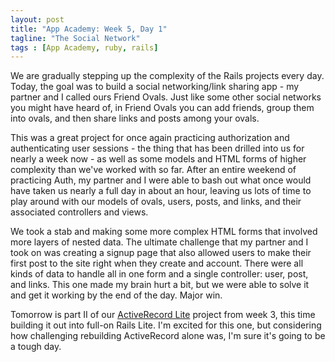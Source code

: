 ```yaml
---
layout: post
title: "App Academy: Week 5, Day 1"
tagline: "The Social Network"
tags : [App Academy, ruby, rails]
---
```

We are gradually stepping up the complexity of the Rails projects every day. Today, the goal was to build a social networking/link sharing app - my partner and I called ours Friend Ovals. Just like some other social networks you might have heard of, in Friend Ovals you can add friends, group them into ovals, and then share links and posts among your ovals. 

This was a great project for once again practicing authorization and authenticating user sessions - the thing that has been drilled into us for nearly a week now - as well as some models and HTML forms of higher complexity than we've worked with so far. After an entire weekend of practicing Auth, my partner and I were able to bash out what once would have taken us nearly a full day in about an hour, leaving us lots of time to play around with our models of ovals, users, posts, and links, and their associated controllers and views.

We took a stab and making some more complex HTML forms that involved more layers of nested data. The ultimate challenge that my partner and I took on was creating a signup page that also allowed users to make their first post to the site right when they create and account. There were all kinds of data to handle all in one form and a single controller: user, post, and links. This one made my brain hurt a bit, but we were able to solve it and get it working by the end of the day. Major win.

Tomorrow is part II of our [ActiveRecord Lite](http://www.mattpetrie.net/2014/04/18/app-academy-week-3-day-5/) project from week 3, this time building it out into full-on Rails Lite. I'm excited for this one, but considering how challenging rebuilding ActiveRecord alone was, I'm sure it's going to be a tough day.